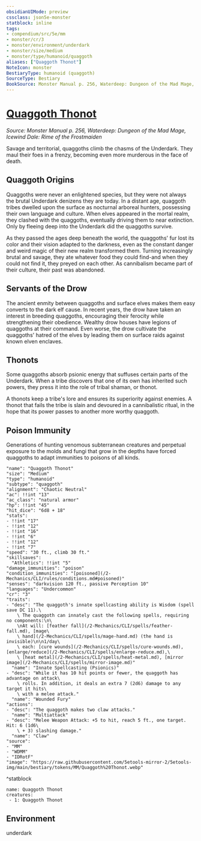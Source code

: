 ```yaml
---
obsidianUIMode: preview
cssclass: json5e-monster
statblock: inline
tags:
- compendium/src/5e/mm
- monster/cr/3
- monster/environment/underdark
- monster/size/medium
- monster/type/humanoid/quaggoth
aliases: ["Quaggoth Thonot"]
NoteIcon: monster
BestiaryType: humanoid (quaggoth)
SourceType: Bestiary
BookSource: Monster Manual p. 256, Waterdeep: Dungeon of the Mad Mage, Icewind Dale: Rime of the Frostmaiden
---
```

# [Quaggoth Thonot](2-Mechanics\CLI\bestiary\humanoid/quaggoth-thonot.md)
*Source: Monster Manual p. 256, Waterdeep: Dungeon of the Mad Mage, Icewind Dale: Rime of the Frostmaiden*  

Savage and territorial, quaggoths climb the chasms of the Underdark. They maul their foes in a frenzy, becoming even more murderous in the face of death.

## Quaggoth Origins

Quaggoths were never an enlightened species, but they were not always the brutal Underdark denizens they are today. In a distant age, quaggoth tribes dwelled upon the surface as nocturnal arboreal hunters, possessing their own language and culture. When elves appeared in the mortal realm, they clashed with the quaggoths, eventually driving them to near extinction. Only by fleeing deep into the Underdark did the quaggoths survive.

As they passed the ages deep beneath the world, the quaggoths' fur lost its color and their vision adapted to the darkness, even as the constant danger and weird magic of their new realm transformed them. Turning increasingly brutal and savage, they ate whatever food they could find-and when they could not find it, they preyed on each other. As cannibalism became part of their culture, their past was abandoned.

## Servants of the Drow

The ancient enmity between quaggoths and surface elves makes them easy converts to the dark elf cause. In recent years, the drow have taken an interest in breeding quaggoths, encouraging their ferocity while strengthening their obedience. Wealthy drow houses have legions of quaggoths at their command. Even worse, the drow cultivate the quaggoths' hatred of the elves by leading them on surface raids against known elven enclaves.

## Thonots

Some quaggoths absorb psionic energy that suffuses certain parts of the Underdark. When a tribe discovers that one of its own has inherited such powers, they press it into the role of tribal shaman, or thonot.

A thonots keep a tribe's lore and ensures its superiority against enemies. A thonot that fails the tribe is slain and devoured in a cannibalistic ritual, in the hope that its power passes to another more worthy quaggoth.

## Poison Immunity

Generations of hunting venomous subterranean creatures and perpetual exposure to the molds and fungi that grow in the depths have forced quaggoths to adapt immunities to poisons of all kinds.

```statblock
"name": "Quaggoth Thonot"
"size": "Medium"
"type": "humanoid"
"subtype": "quaggoth"
"alignment": "Chaotic Neutral"
"ac": !!int "13"
"ac_class": "natural armor"
"hp": !!int "45"
"hit_dice": "6d8 + 18"
"stats":
- !!int "17"
- !!int "12"
- !!int "16"
- !!int "6"
- !!int "12"
- !!int "7"
"speed": "30 ft., climb 30 ft."
"skillsaves":
  "Athletics": !!int "5"
"damage_immunities": "poison"
"condition_immunities": "[poisoned](/2-Mechanics/CLI/rules/conditions.md#poisoned)"
"senses": "darkvision 120 ft., passive Perception 10"
"languages": "Undercommon"
"cr": "3"
"traits":
- "desc": "The quaggoth's innate spellcasting ability is Wisdom (spell save DC 11).\
    \ The quaggoth can innately cast the following spells, requiring no components:\n\
    \nAt will: [feather fall](/2-Mechanics/CLI/spells/feather-fall.md), [mage\
    \ hand](/2-Mechanics/CLI/spells/mage-hand.md) (the hand is invisible)\n\n1/day\
    \ each: [cure wounds](/2-Mechanics/CLI/spells/cure-wounds.md), [enlarge/reduce](/2-Mechanics/CLI/spells/enlarge-reduce.md),\
    \ [heat metal](/2-Mechanics/CLI/spells/heat-metal.md), [mirror image](/2-Mechanics/CLI/spells/mirror-image.md)"
  "name": "Innate Spellcasting (Psionics)"
- "desc": "While it has 10 hit points or fewer, the quaggoth has advantage on attack\
    \ rolls. In addition, it deals an extra 7 (2d6) damage to any target it hits\
    \ with a melee attack."
  "name": "Wounded Fury"
"actions":
- "desc": "The quaggoth makes two claw attacks."
  "name": "Multiattack"
- "desc": "Melee Weapon Attack: +5 to hit, reach 5 ft., one target. Hit: 6 (1d6\
    \ + 3) slashing damage."
  "name": "Claw"
"source":
- "MM"
- "WDMM"
- "IDRotF"
"image": "https://raw.githubusercontent.com/5etools-mirror-2/5etools-img/main/bestiary/tokens/MM/Quaggoth%20Thonot.webp"
```
^statblock

```encounter-table
name: Quaggoth Thonot
creatures:
 - 1: Quaggoth Thonot
```

## Environment

underdark